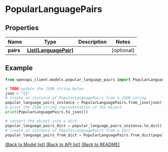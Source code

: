 # PopularLanguagePairs


## Properties

Name | Type | Description | Notes
------------ | ------------- | ------------- | -------------
**pairs** | [**List[LanguagePair]**](LanguagePair.md) |  | [optional] 

## Example

```python
from openapi_client.models.popular_language_pairs import PopularLanguagePairs

# TODO update the JSON string below
json = "{}"
# create an instance of PopularLanguagePairs from a JSON string
popular_language_pairs_instance = PopularLanguagePairs.from_json(json)
# print the JSON string representation of the object
print(PopularLanguagePairs.to_json())

# convert the object into a dict
popular_language_pairs_dict = popular_language_pairs_instance.to_dict()
# create an instance of PopularLanguagePairs from a dict
popular_language_pairs_from_dict = PopularLanguagePairs.from_dict(popular_language_pairs_dict)
```
[[Back to Model list]](../README.md#documentation-for-models) [[Back to API list]](../README.md#documentation-for-api-endpoints) [[Back to README]](../README.md)


